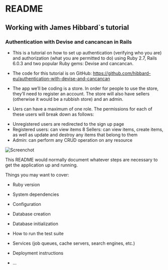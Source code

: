 # README
## Working with James Hibbard`s tutorial

### Authentication with Devise and cancancan in Rails

- This is a tutorial on how to set up authentication (verifying who you are) and authorization (what you are permitted to do) using Ruby 2.7, Rails 6.0.3 and two popular Ruby gems: Devise and cancancan.

- The code for this tutorial is on GitHub: https://github.com/hibbard-eu/authentication-with-devise-and-cancancan

- The app we’ll be coding is a store. In order for people to use the store, they’ll need to register an account. The store will also have sellers (otherwise it would be a rubbish store) and an admin.

- Uers can have a maximum of one role. The permissions for each of these users will break down as follows:

* Unregistered users are redirected to the sign up page
* Registered users: can view items
8 Sellers: can view items, create items, as well as update and destroy any items that belong to them
* Admin: can perform any CRUD operation on any resource

![Screenchot](../images/Screenshot.png)




This README would normally document whatever steps are necessary to get the
application up and running.

Things you may want to cover:

* Ruby version

* System dependencies

* Configuration

* Database creation

* Database initialization

* How to run the test suite

* Services (job queues, cache servers, search engines, etc.)

* Deployment instructions

* ...
